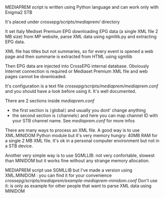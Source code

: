 MEDIAPREM script is written using Python language and can work only with Enigma2 STB

It's placed under _crossepg/scripts/mediaprem/_ directory

It set Italy Mediset Premium EPG downloading EPG data (a single XML file 2 MB size) from MP website, parse XML data using sgmllib.py and extracting EPG data.

XML file has titles but not summaries, so for every event is opened a web page and then summarie is extracted from HTML using sgmllib

Then EPG data are injected into CrossEPG internal database. Obviously Internet connection is required or Mediaset Premium XML file and web pages cannot be downloaded.

It's configuration is a text file _crossepg/scripts/mediaprem/mediaprem.conf_ and you should have a look before using it. It's well documented.

There are 2 sections inside _mediaprem.conf_

  * the first section is `[`global`]` and usually you dont' change anything
  * the second section is `[`channels`]` and here you can map  channel ID with your STB channel name. See _mediaprem.conf_ for more infos

There are many ways to process an XML file. A good way is to use XML.MINIDOM Python module but it's very memory hungry: 40MB RAM for a single 2 MB XML file. It's ok in a personal computer environment but not in a STB device.

Another very simple way is to use SGMLLIB: not very confortable, slowest than MINIDOM but it works fine without any strange memory allocation.

MEDIAPREM script use SGMLLIB but I've made a version using XML.MINIDOM : you can find it for your convenience _crossepg/scripts/mediaprem/example-mediaprem-minidom.conf_ Don't use it: is only as example for other people that want to parse XML data using MINIDOM